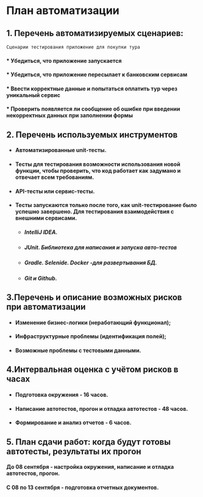 # План автоматизации

## 1. Перечень автоматизируемых сценариев:
    Сценарии тестирования приложение для покупки тура
#### * Убедиться, что приложение запускается
#### * Убедиться, что приложение пересылает к банковским сервисам
#### * Ввести корректные данные и попытаться оплатить тур через уникальный сервис
#### * Проверить появляется ли сообщение об ошибке при введении некорректных данных при заполнении формы
## 2. Перечень используемых инструментов
- #### Автоматизированные unit-тесты. 
- #### Тесты для тестирования возможности использования новой функции, чтобы проверить, что код работает как задумано и отвечает всем требованиям.
- #### API-тесты или сервис-тесты.  
- #### Тесты запускаются только после того, как unit-тестирование было успешно завершено. Для тестирования взаимодействия с внешними сервисами.

  - ##### IntelliJ IDEA.
  - ##### JUnit. Библиотека для написания и запуска авто-тестов
  - ##### Gradle. Selenide. Docker -для развертывания БД.
  - ##### Git и Github.
## 3.Перечень и описание возможных рисков при автоматизации
- #### Изменение бизнес-логики (неработающий функционал);
- #### Инфраструктурные проблемы (идентификация полей);
- #### Возможные проблемы с тестовыми данными.
## 4.Интервальная оценка с учётом рисков в часах
- #### Подготовка окружения - 16 часов.
- #### Написание автотестов, прогон и отладка автотестов - 48 часов.
- #### Формирование и анализ отчетов - 6 часов.
## 5. План сдачи работ: когда будут готовы автотесты, результаты их прогон

#### До 08 сентября - настройка окружения, написание и отладка автотестов, прогон.
#### C 08 по 13 сентября - подготовка отчетных документов.

